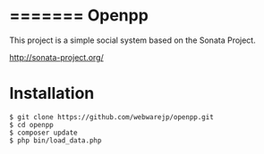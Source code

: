 =======
Openpp
======
This project is a simple social system based on the Sonata Project.

http://sonata-project.org/

Installation
============

    $ git clone https://github.com/webwarejp/openpp.git
    $ cd openpp
    $ composer update
    $ php bin/load_data.php


